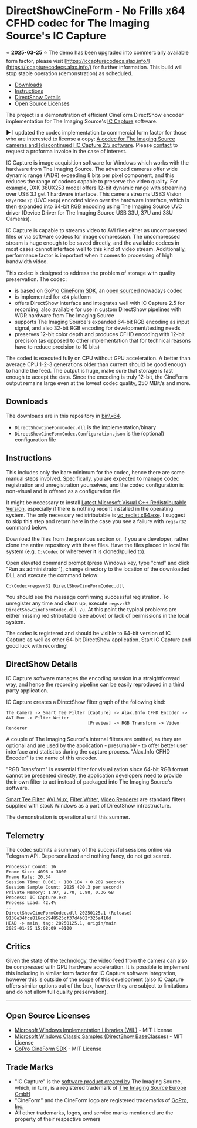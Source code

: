 # DirectShowCineForm - No Frills x64 CFHD codec for The Imaging Source's IC Capture

⭐ **2025-03-25** ⭐ The demo has been upgraded into commercially available form factor, please visit [https://iccapturecodecs.alax.info/](https://iccapturecodecs.alax.info/) for further information.
This build will stop stable operation (demonstration) as scheduled.

  - [Downloads](#downloads)
  - [Instructions](#instructions)
  - [DirectShow Details](#directshow-details)
  - [Open Source Licenses](#open-source-licenses)

The project is a demonstration of efficient CineForm DirectShow encoder implementation for The Imaging Source's [IC Capture](https://www.theimagingsource.com/en-us/product/software/iccapture/) software.

▶️ I updated the codec implementation to commercial form factor for those who are interested to license a copy: [A codec for The Imaging Source cameras and [discontinued] IC Capture 2.5 software](https://alax.info/blog/2376). Please [contact](mailto:ryltsov@gmail.com) to request a proforma invoice in the case of interest.

IC Capture is image acquisition software for Windows which works with the hardware from The Imaging Source. The advanced cameras offer wide dynamic range (WDR) exceeding 8 bits per pixel component, and this reduces the range of codecs capable to preserve the video quality. For example, DXK 38UX253 model offers 12-bit dynamic range with streaming over USB 3.1 get 1 hardware interface. This camera streams USB3 Vision `BayerRG12p` (UVC `RGCp`) encoded video over the hardware interface, which is then expanded into [64-bit RGB encoding](https://www.theimagingsource.com/en-us/documentation/icimagingcontrolcpp/PixelformatRGB64.htm) using The Imaging Source UVC driver (Device Driver for The Imaging Source USB 33U, 37U and 38U Cameras).

IC Capture is capable to streams video to AVI files either as uncompressed files or via software codecs for image compression. The uncompressed stream is huge enough to be saved directly, and the available codecs in most cases cannot interface well to this kind of video stream. Additionally, performance factor is important when it comes to processing of high bandwidth video.

This codec is designed to address the problem of storage with quality preservation. The codec:

- is based on [GoPro CineForm SDK](https://github.com/gopro/cineform-sdk), an [open sourced](https://gopro.com/en/us/news/gopro-open-sources-the-cineform-codec) nowadays codec
- is implemented for `x64` platform
- offers DirectShow interface and integrates well with IC Capture 2.5 for recording, also available for use in custom DirectShow pipelines with WDR hardware from The Imaging Source
- supports The Imaging Source's expanded 64-bit RGB encoding as input signal, and also 32-bit RGB encoding for development/testing needs
- preserves 12-bit color depth and produces CFHD encoding with 12-bit precision (as opposed to other implementation that for technical reasons have to reduce precision to 10 bits)

The coded is executed fully on CPU without GPU acceleration. A better than average CPU 1-2-3 generations older than current should be good enough to handle the feed. The output is huge, make sure that storage is fast enough to accept the data. Since the encoding is truly 12-bit, the CineForm output remains large even at the lowest codec quality, 250 MBit/s and more.

## Downloads

The downloads are in this repository in [bin\x64](bin/x64).

- `DirectShowCineFormCodec.dll` is the implementation/binary
- `DirectShowCineFormCodec.Configuration.json` is the (optional) configuration file

## Instructions

This includes only the bare minimum for the codec, hence there are some manual steps involved. Specifically, you are expected to manage codec registration and unregistration yourselves, and the codec configuration is non-visual and is offered as a configuration file.

It might be necessary to install [Latest Microsoft Visual C++ Redistributable Version](https://learn.microsoft.com/en-us/cpp/windows/latest-supported-vc-redist?view=msvc-170#latest-microsoft-visual-c-redistributable-version), especially if there is nothing recent installed in the operating system. The only necessary redistributable is [vc_redist.x64.exe](https://aka.ms/vs/17/release/vc_redist.x64.exe). I suggest to skip this step and return here in the case you see a failure with `regsvr32` command below.

Download the files from the previous section or, if you are developer, rather clone the entire repository with these files. Have the files placed in local file system (e.g. `C:\Codec` or whereever it is cloned/pulled to).

Open elevated command prompt (press Windows key, type "cmd" and click "Run as administrator"), change directory to the location of the downloaded DLL and execute the command below:

```
C:\Codec>regsvr32 DirectShowCineFormCodec.dll
```

You should see the message confirming successful registration. To unregister any time and clean up, execute `regsvr32 DirectShowCineFormCodec.dll /u`. At this point the typical problems are either missing redistributable (see above) or lack of permissions in the local system.

The codec is registered and should be visible to 64-bit version of IC Capture as well as other 64-bit DirectShow application. Start IC Capture and good luck with recording!

## DirectShow Details

IC Capture software manages the encoding session in a straightforward way, and hence the recording pipeline can be easily reproduced in a third party application.

IC Capture creates a DirectShow filter graph of the following kind: 

```
The Camera -> Smart Tee Filter [Capture] -> Alax.Info CFHD Encoder -> AVI Mux -> Filter Writer
                               [Preview] -> RGB Transform -> Video Renderer
```

A couple of The Imaging Source's internal filters are omitted, as they are optional and are used by the application - presumably - to offer better user interface and statistics during the capture process. "Alax.Info CFHD Encoder" is the name of this encoder.

"RGB Transform" is essential filter for visualization since 64-bit RGB format cannot be presented directly, the application developers need to provide their own filter to act instead of packaged into The Imaging Source's software.

[Smart Tee Filter](https://learn.microsoft.com/en-us/windows/win32/directshow/smart-tee-filter), [AVI Mux](https://learn.microsoft.com/en-us/windows/win32/directshow/avi-mux-filter), [Filter Writer](https://learn.microsoft.com/en-us/windows/win32/directshow/file-writer-filter), [Video Renderer](https://learn.microsoft.com/en-us/windows/win32/directshow/video-renderer-filter) are standard filters supplied with stock Windows as a part of DirectShow infrastructure.

The demonstration is operational until this summer.

## Telemetry

The codec submits a summary of the successful sessions online via Telegram API. Depersonalized and nothing fancy, do not get scared.

```
Processor Count: 16
Frame Size: 4096 x 3000
Frame Rate: 20.34
Session Time: 0.061 + 100.184 + 0.209 seconds
Session Sample Count: 2025 (20.3 per second)
Private Memory: 1.97, 2.78, 1.98, 0.36 GB
Process: IC Capture.exe
Process Load: 42.4%
--
DirectShowCineFormCodec.dll 20250125.1 (Release)
9138e34fce816cc2948525cf37d4b02f325a410d
HEAD -> main, tag: 20250125.1, origin/main
2025-01-25 15:08:09 +0100
```

## Critics

Given the state of the technology, the video feed from the camera can also be compressed with GPU hardware acceleration. It is possible to implement this including in similar form factor for IC Capture software integration, however this is outside of the scope of this development (also IC Capture offers similar options out of the box, however they are subject to limitations and do not allow full quality preservation).

----

## Open Source Licenses

- [Microsoft Windows Implementation Libraries (WIL)](https://github.com/microsoft/wil/blob/master/LICENSE) - MIT License
- [Microsoft Windows Classic Samples (DirectShow BaseClasses)](https://github.com/microsoft/Windows-classic-samples/blob/main/LICENSE) - MIT License
- [GoPro CineForm SDK](https://github.com/gopro/cineform-sdk/blob/master/LICENSE-MIT) - MIT License

## Trade Marks

- "IC Capture" is the [software product created by](https://www.theimagingsource.com/en-us/product/software/iccapture/) The Imaging Source, which, in turn, is a registered trademark of [The Imaging Source Europe GmbH](https://trademarks.justia.com/773/19/the-imaging-77319076.html)
- "CineForm" and the CineForm logo are registered trademarks of [GoPro, Inc.](https://trademarks.justia.com/784/16/cineform-78416985.html)
- All other trademarks, logos, and service marks mentioned are the property of their respective owners
